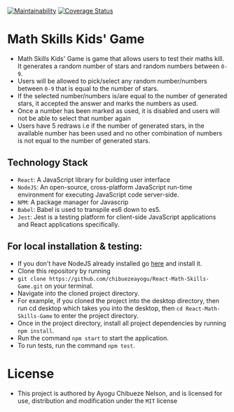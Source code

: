 [![Maintainability](https://api.codeclimate.com/v1/badges/cb8bf243e9ec90c3fdce/maintainability)](https://codeclimate.com/github/chibuezeayogu/React-Math-Skills-Game/maintainability)
[![Coverage Status](https://coveralls.io/repos/github/chibuezeayogu/React-Math-Skills-Game/badge.svg?branch=develop)](https://coveralls.io/github/chibuezeayogu/React-Math-Skills-Game?branch=develop)

# Math Skills Kids' Game
- Math Skills Kids' Game is game that allows users to test their maths kill. It generates a random number of stars and random numbers between  `0-9`. 
- Users will be allowed to pick/select any random number/numbers between `0-9` that is equal to the number of stars. 
- If the selected number/numbers is/are equal to the number of generated stars, it accepted the answer and marks the numbers as used.
- Once a number has been marked as used, it is disabled and users will not be able to select that number again
- Users have 5 redraws i.e if the number of generated stars, in the available number has been used and no other combination of numbers is not equal to the number of generated stars.

## Technology Stack
- `React`: A JavaScript library for building user interface
- `NodeJS`: An open-source, cross-platform JavaScript run-time environment for executing JavaScript code server-side.
- `NPM`: A package manager for Javascrip
- `Babel`: Babel is used to transpile es6 down to es5.
- `Jest`: Jest is a testing platform for client-side JavaScript applications and React applications specifically. 

## For local installation & testing:
- If you don't have NodeJS already installed go [here](https://nodejs.org/en/) and install it.
- Clone this repository by running
- `git clone https://github.com/chibuezeayogu/React-Math-Skills-Game.git` on your terminal.
- Navigate into the cloned project directory.
- For example, if you cloned the project into the desktop directory, then run cd desktop which takes you into the desktop, then `cd React-Math-Skills-Game` to enter the project directory.
- Once in the project directory, install all project dependencies by running `npm install`.
- Run the command `npm start` to start the application.
- To run tests, run the command `npm test`.

# License
- This project is authored by Ayogu Chibueze Nelson, and is licensed for use, distribution and modification under the `MIT` license
